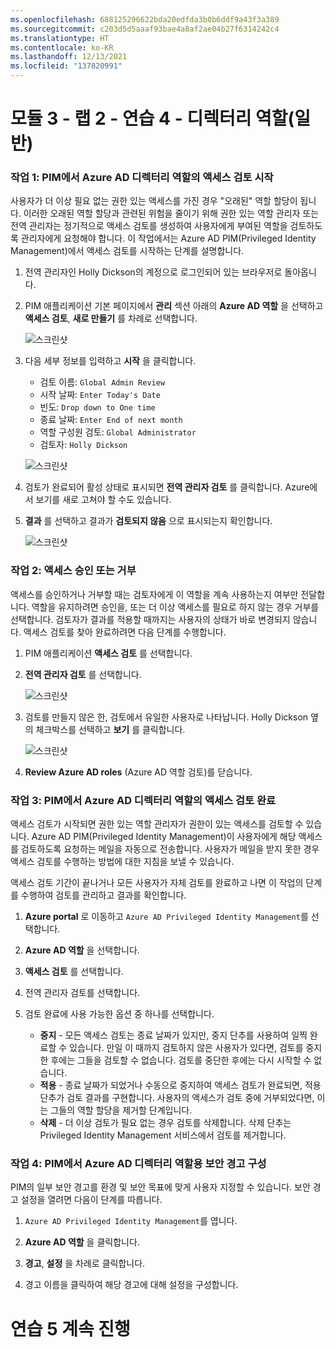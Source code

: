 ```yaml
---
ms.openlocfilehash: 688125296622bda20edfda3b0b6ddf9a43f3a389
ms.sourcegitcommit: c203d5d5aaaf93bae4a8af2ae04b27f6314242c4
ms.translationtype: HT
ms.contentlocale: ko-KR
ms.lasthandoff: 12/13/2021
ms.locfileid: "137820991"
---
```

# <a name="module-3---lab-2---exercise-4---directory-roles-general"></a>모듈 3 - 랩 2 - 연습 4 - 디렉터리 역할(일반)


### <a name="task-1-start-an-access-review-for-azure-ad-directory-roles-in-pim"></a>작업 1: PIM에서 Azure AD 디렉터리 역할의 액세스 검토 시작


사용자가 더 이상 필요 없는 권한 있는 액세스를 가진 경우 "오래된" 역할 할당이 됩니다. 이러한 오래된 역할 할당과 관련된 위험을 줄이기 위해 권한 있는 역할 관리자 또는 전역 관리자는 정기적으로 액세스 검토를 생성하여 사용자에게 부여된 역할을 검토하도록 관리자에게 요청해야 합니다. 이 작업에서는 Azure AD PIM(Privileged Identity Management)에서 액세스 검토를 시작하는 단계를 설명합니다.


1.  전역 관리자인 Holly Dickson의 계정으로 로그인되어 있는 브라우저로 돌아옵니다.

1.  PIM 애플리케이션 기본 페이지에서 **관리** 섹션 아래의 **Azure AD 역할** 을 선택하고 **액세스 검토**, **새로 만들기** 를 차례로 선택합니다.

     ![스크린샷](../Media/1704b3b2-05a7-47c8-a3e3-20ba6546b9d6.png)

1.  다음 세부 정보를 입력하고 **시작** 을 클릭합니다.

      - 검토 이름: `Global Admin Review`
      - 시작 날짜: `Enter Today's Date` 
      - 빈도: `Drop down to One time`
      - 종료 날짜: `Enter End of next month`
      - 역할 구성원 검토: `Global Administrator`
      - 검토자: `Holly Dickson`
 
 
     ![스크린샷](../Media/84274ed2-be53-4b3f-853a-c85f0dcfeab2.png)
 
1.  검토가 완료되어 활성 상태로 표시되면 **전역 관리자 검토** 를 클릭합니다. Azure에서 보기를 새로 고쳐야 할 수도 있습니다.

1.  **결과** 를 선택하고 결과가 **검토되지 않음** 으로 표시되는지 확인합니다.

     ![스크린샷](../Media/04c32a26-be67-48dd-bf3d-7b60e81e2fff.png)

### <a name="task-2-approve-or-deny-access"></a>작업 2: 액세스 승인 또는 거부


액세스를 승인하거나 거부할 때는 검토자에게 이 역할을 계속 사용하는지 여부만 전달합니다. 역할을 유지하려면 승인을, 또는 더 이상 액세스를 필요로 하지 않는 경우 거부를 선택합니다. 검토자가 결과를 적용할 때까지는 사용자의 상태가 바로 변경되지 않습니다. 액세스 검토를 찾아 완료하려면 다음 단계를 수행합니다.


1.  PIM 애플리케이션 **액세스 검토** 를 선택합니다. 

2.  **전역 관리자 검토** 를 선택합니다.

     ![스크린샷](../Media/3f5a8e6a-05a7-4cc0-96ea-d1a10d23c38f.png)

3.  검토를 만들지 않은 한, 검토에서 유일한 사용자로 나타납니다. Holly Dickson 옆의 체크박스를 선택하고 **보기** 를 클릭합니다.

     ![스크린샷](../Media/081d9886-8482-4d62-827c-68eb380c00a0.png)

5.  **Review Azure AD roles** (Azure AD 역할 검토)를 닫습니다.

### <a name="task-3-complete-an-access-review-for-azure-ad-directory-roles-in-pim"></a>작업 3: PIM에서 Azure AD 디렉터리 역할의 액세스 검토 완료


액세스 검토가 시작되면 권한 있는 역할 관리자가 권한이 있는 액세스를 검토할 수 있습니다. Azure AD PIM(Privileged Identity Management)이 사용자에게 해당 액세스를 검토하도록 요청하는 메일을 자동으로 전송합니다. 사용자가 메일을 받지 못한 경우 액세스 검토를 수행하는 방법에 대한 지침을 보낼 수 있습니다.

액세스 검토 기간이 끝나거나 모든 사용자가 자체 검토를 완료하고 나면 이 작업의 단계를 수행하여 검토를 관리하고 결과를 확인합니다.



1. **Azure portal** 로 이동하고 `Azure AD Privileged Identity Management`를 선택합니다.

1. **Azure AD 역할** 을 선택합니다.

2. **액세스 검토** 를 선택합니다.

3. 전역 관리자 검토를 선택합니다. 

4. 검토 완료에 사용 가능한 옵션 중 하나를 선택합니다.
     - **중지** - 모든 액세스 검토는 종료 날짜가 있지만, 중지 단추를 사용하여 일찍 완료할 수 있습니다. 만일 이 때까지 검토하지 않은 사용자가 있다면, 검토를 중지한 후에는 그들을 검토할 수 없습니다. 검토를 중단한 후에는 다시 시작할 수 없습니다.
     - **적용** - 종료 날짜가 되었거나 수동으로 중지하여 액세스 검토가 완료되면, 적용 단추가 검토 결과를 구현합니다. 사용자의 액세스가 검토 중에 거부되었다면, 이는 그들의 역할 할당을 제거할 단계입니다.
     - **삭제** - 더 이상 검토가 필요 없는 경우 검토를 삭제합니다. 삭제 단추는 Privileged Identity Management 서비스에서 검토를 제거합니다.


### <a name="task-4-configure-security-alerts-for-azure-ad-directory-roles-in-pim"></a>작업 4: PIM에서 Azure AD 디렉터리 역할용 보안 경고 구성


PIM의 일부 보안 경고를 환경 및 보안 목표에 맞게 사용자 지정할 수 있습니다. 보안 경고 설정을 열려면 다음이 단계를 따릅니다.



1.  `Azure AD Privileged Identity Management`를 엽니다.

1.  **Azure AD 역할** 을 클릭합니다.

1.  **경고**, **설정** 을 차례로 클릭합니다.

1.  경고 이름을 클릭하여 해당 경고에 대해 설정을 구성합니다.


# <a name="continue-to-exercise-5"></a>연습 5 계속 진행

